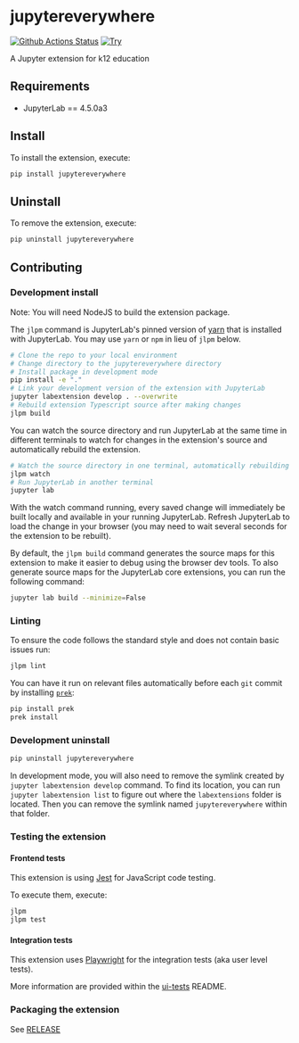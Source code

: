 # jupytereverywhere

[![Github Actions Status](https://github.com/JupyterEverywhere/jupyterlite-extension/workflows/Build/badge.svg)](https://github.com/JupyterEverywhere/jupyterlite-extension/actions/workflows/build.yml)
[![Try](https://img.shields.io/badge/try-preview-yellow)](https://jupytereverywhere.github.io/jupyterlite-extension/lab/index.html)

A Jupyter extension for k12 education

## Requirements

- JupyterLab == 4.5.0a3

## Install

To install the extension, execute:

```bash
pip install jupytereverywhere
```

## Uninstall

To remove the extension, execute:

```bash
pip uninstall jupytereverywhere
```

## Contributing

### Development install

Note: You will need NodeJS to build the extension package.

The `jlpm` command is JupyterLab's pinned version of
[yarn](https://yarnpkg.com/) that is installed with JupyterLab. You may use
`yarn` or `npm` in lieu of `jlpm` below.

```bash
# Clone the repo to your local environment
# Change directory to the jupytereverywhere directory
# Install package in development mode
pip install -e "."
# Link your development version of the extension with JupyterLab
jupyter labextension develop . --overwrite
# Rebuild extension Typescript source after making changes
jlpm build
```

You can watch the source directory and run JupyterLab at the same time in different terminals to watch for changes in the extension's source and automatically rebuild the extension.

```bash
# Watch the source directory in one terminal, automatically rebuilding when needed
jlpm watch
# Run JupyterLab in another terminal
jupyter lab
```

With the watch command running, every saved change will immediately be built locally and available in your running JupyterLab. Refresh JupyterLab to load the change in your browser (you may need to wait several seconds for the extension to be rebuilt).

By default, the `jlpm build` command generates the source maps for this extension to make it easier to debug using the browser dev tools. To also generate source maps for the JupyterLab core extensions, you can run the following command:

```bash
jupyter lab build --minimize=False
```

### Linting

To ensure the code follows the standard style and does not contain basic issues run:

```bash
jlpm lint
```

You can have it run on relevant files automatically before each `git` commit by installing [`prek`](https://prek.j178.dev/):

```bash
pip install prek
prek install
```

### Development uninstall

```bash
pip uninstall jupytereverywhere
```

In development mode, you will also need to remove the symlink created by `jupyter labextension develop`
command. To find its location, you can run `jupyter labextension list` to figure out where the `labextensions`
folder is located. Then you can remove the symlink named `jupytereverywhere` within that folder.

### Testing the extension

#### Frontend tests

This extension is using [Jest](https://jestjs.io/) for JavaScript code testing.

To execute them, execute:

```sh
jlpm
jlpm test
```

#### Integration tests

This extension uses [Playwright](https://playwright.dev/docs/intro) for the integration tests (aka user level tests).

More information are provided within the [ui-tests](./ui-tests/README.md) README.

### Packaging the extension

See [RELEASE](RELEASE.md)
